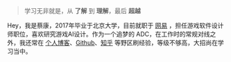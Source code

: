 > 学习无非就是，从 **了解** 到 **理解**，最后 **超越**

Hey，我是蔡康，2017年毕业于北京大学，目前就职于 [网易](https://www.163.com/) ，担任游戏软件设计师职位，喜欢研究游戏AI设计。作为一个追梦的 ADC，在工作时的常规对线之外，我还常在 [个人博客](https://kangcai.github.io)、[Github](http://github.com/KangCai)、[知乎](https://www.zhihu.com/people/kang-cai-24/pins/posts) 等野区刷经验，等级不够高，大招尚在学习当中。


